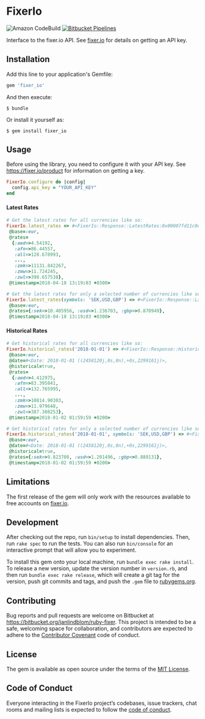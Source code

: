 # FixerIo

![Amazon CodeBuild](https://codebuild.us-east-1.amazonaws.com/badges?uuid=eyJlbmNyeXB0ZWREYXRhIjoiUDl6UGFwN3A5dUZmdE5PTkJsNk5KQ0V6UXlCT2ZaWkJxMld0enBCVC92dGxEOC9iM1F2cEtNVW5ua0JaTGl0N0VobjNsbGI2WEZ3eEJaOFduV3BUSkdRPSIsIml2UGFyYW1ldGVyU3BlYyI6IkdhQXplZytUYWx6U0lrQkciLCJtYXRlcmlhbFNldFNlcmlhbCI6MX0%3D&branch=master)
[![Bitbucket Pipelines](https://img.shields.io/bitbucket/pipelines/janlindblom/ruby-fixer.png)](https://bitbucket.org/janlindblom/ruby-fixer/addon/pipelines/home)

Interface to the fixer.io API. See [fixer.io](https://fixer.io/) for details on
getting an API key.

## Installation

Add this line to your application's Gemfile:

```ruby
gem 'fixer_io'
```

And then execute:

    $ bundle

Or install it yourself as:

    $ gem install fixer_io

## Usage

Before using the library, you need to configure it with your API key. See
https://fixer.io/product for information on getting a key.

```ruby
FixerIo.configure do |config|
  config.api_key = "YOUR_API_KEY"
end
```

#### Latest Rates

```ruby
# Get the latest rates for all currencies like so:
FixerIo.latest_rates => #<FixerIo::Response::LatestRates:0x00007fd11c0d39d8
 @base=:eur,
 @rates=
  {:aed=>4.54192,
   :afn=>86.44557,
   :all=>128.678993,
   ...,
   :zmk=>11131.842267,
   :zmw=>11.724245,
   :zwl=>398.657538},
 @timestamp=2018-04-18 13:19:03 +0300>

# Get the latest rates for only a selected number of currencies like so:
FixerIo.latest_rates(symbols: 'SEK,USD,GBP') => #<FixerIo::Response::LatestRates:0x00007fd11ca46bf0
 @base=:eur,
 @rates={:sek=>10.405956, :usd=>1.236703, :gbp=>0.870949},
 @timestamp=2018-04-18 13:19:03 +0300>
```

#### Historical Rates

```ruby
# Get historical rates for all currencies like so:
FixerIo.historical_rates('2018-01-01') => #<FixerIo::Response::HistoricalRates:0x00007fd11d10eff0
 @base=:eur,
 @date=#<Date: 2018-01-01 ((2458120j,0s,0n),+0s,2299161j)>,
 @historical=true,
 @rates=
  {:aed=>4.412975,
   :afn=>83.395841,
   :all=>132.765995,
   ...,
   :zmk=>10814.90303,
   :zmw=>11.979648,
   :zwl=>387.308253},
 @timestamp=2018-01-02 01:59:59 +0200>

# Get historical rates for only a selected number of currencies like so:
FixerIo.historical_rates('2018-01-01', symbols: 'SEK,USD,GBP') => #<FixerIo::Response::HistoricalRates:0x00007fd11c16b3c8
 @base=:eur,
 @date=#<Date: 2018-01-01 ((2458120j,0s,0n),+0s,2299161j)>,
 @historical=true,
 @rates={:sek=>9.823708, :usd=>1.201496, :gbp=>0.889131},
 @timestamp=2018-01-02 01:59:59 +0200>
```

## Limitations

The first release of the gem will only work with the resources available to
free accounts on [fixer.io](https://fixer.io/).

## Development

After checking out the repo, run `bin/setup` to install dependencies. Then, run
`rake spec` to run the tests. You can also run `bin/console` for an interactive
prompt that will allow you to experiment.

To install this gem onto your local machine, run `bundle exec rake install`. To
release a new version, update the version number in `version.rb`, and then run
`bundle exec rake release`, which will create a git tag for the version, push
git commits and tags, and push the `.gem` file to
[rubygems.org](https://rubygems.org).

## Contributing

Bug reports and pull requests are welcome on Bitbucket at
https://bitbucket.org/janlindblom/ruby-fixer. This project is intended to be a
safe, welcoming space for collaboration, and contributors are expected to
adhere to the [Contributor Covenant](http://contributor-covenant.org) code of
conduct.

## License

The gem is available as open source under the terms of the
[MIT License](https://opensource.org/licenses/MIT).

## Code of Conduct

Everyone interacting in the FixerIo project’s codebases, issue trackers, chat
rooms and mailing lists is expected to follow the
[code of conduct](https://bitbucket.org/janlindblom/ruby-fixer/src/master/CODE_OF_CONDUCT.md).

